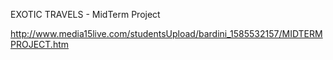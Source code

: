 EXOTIC TRAVELS - MidTerm Project

http://www.media15live.com/studentsUpload/bardini_1585532157/MIDTERMPROJECT.htm
